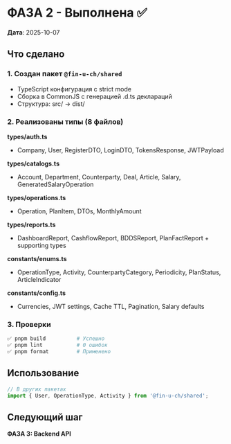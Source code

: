 # ФАЗА 2 - Выполнена ✅

**Дата**: 2025-10-07

## Что сделано

### 1. Создан пакет `@fin-u-ch/shared`

- TypeScript конфигурация с strict mode
- Сборка в CommonJS с генерацией .d.ts деклараций
- Структура: src/ → dist/

### 2. Реализованы типы (8 файлов)

**types/auth.ts**

- Company, User, RegisterDTO, LoginDTO, TokensResponse, JWTPayload

**types/catalogs.ts**

- Account, Department, Counterparty, Deal, Article, Salary, GeneratedSalaryOperation

**types/operations.ts**

- Operation, PlanItem, DTOs, MonthlyAmount

**types/reports.ts**

- DashboardReport, CashflowReport, BDDSReport, PlanFactReport + supporting types

**constants/enums.ts**

- OperationType, Activity, CounterpartyCategory, Periodicity, PlanStatus, ArticleIndicator

**constants/config.ts**

- Currencies, JWT settings, Cache TTL, Pagination, Salary defaults

### 3. Проверки

```bash
✅ pnpm build          # Успешно
✅ pnpm lint           # 0 ошибок
✅ pnpm format         # Применено
```

## Использование

```typescript
// В других пакетах
import { User, OperationType, Activity } from '@fin-u-ch/shared';
```

## Следующий шаг

**ФАЗА 3: Backend API**
